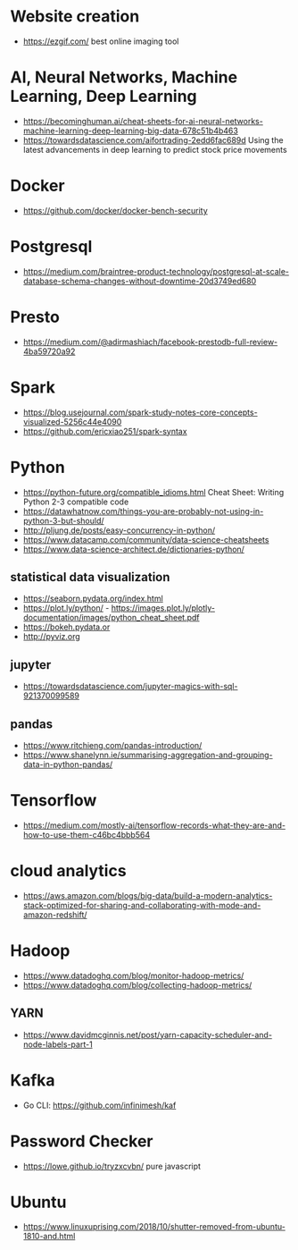 # Website creation
* https://ezgif.com/ best online imaging tool

# AI, Neural Networks, Machine Learning, Deep Learning
* https://becominghuman.ai/cheat-sheets-for-ai-neural-networks-machine-learning-deep-learning-big-data-678c51b4b463
* https://towardsdatascience.com/aifortrading-2edd6fac689d Using the latest advancements in deep learning to predict stock price movements

# Docker
* https://github.com/docker/docker-bench-security

# Postgresql
* https://medium.com/braintree-product-technology/postgresql-at-scale-database-schema-changes-without-downtime-20d3749ed680

# Presto
* https://medium.com/@adirmashiach/facebook-prestodb-full-review-4ba59720a92

# Spark
* https://blog.usejournal.com/spark-study-notes-core-concepts-visualized-5256c44e4090
* https://github.com/ericxiao251/spark-syntax


# Python
* https://python-future.org/compatible_idioms.html Cheat Sheet: Writing Python 2-3 compatible code
* https://datawhatnow.com/things-you-are-probably-not-using-in-python-3-but-should/
* http://pljung.de/posts/easy-concurrency-in-python/
* https://www.datacamp.com/community/data-science-cheatsheets
* https://www.data-science-architect.de/dictionaries-python/

## statistical data visualization
* https://seaborn.pydata.org/index.html
* https://plot.ly/python/ - https://images.plot.ly/plotly-documentation/images/python_cheat_sheet.pdf
* https://bokeh.pydata.or
* http://pyviz.org

## jupyter
* https://towardsdatascience.com/jupyter-magics-with-sql-921370099589

## pandas
* https://www.ritchieng.com/pandas-introduction/
* https://www.shanelynn.ie/summarising-aggregation-and-grouping-data-in-python-pandas/

# Tensorflow
* https://medium.com/mostly-ai/tensorflow-records-what-they-are-and-how-to-use-them-c46bc4bbb564

# cloud analytics
* https://aws.amazon.com/blogs/big-data/build-a-modern-analytics-stack-optimized-for-sharing-and-collaborating-with-mode-and-amazon-redshift/

# Hadoop
* https://www.datadoghq.com/blog/monitor-hadoop-metrics/
* https://www.datadoghq.com/blog/collecting-hadoop-metrics/

## YARN
* https://www.davidmcginnis.net/post/yarn-capacity-scheduler-and-node-labels-part-1

# Kafka
* Go CLI: https://github.com/infinimesh/kaf

# Password Checker
* https://lowe.github.io/tryzxcvbn/ pure javascript

# Ubuntu
* https://www.linuxuprising.com/2018/10/shutter-removed-from-ubuntu-1810-and.html
